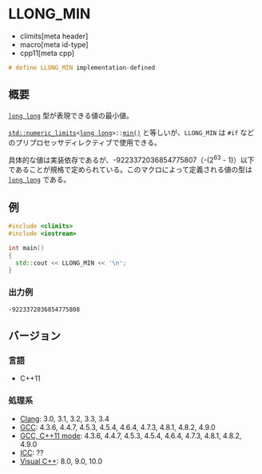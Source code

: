 # LLONG_MIN
* climits[meta header]
* macro[meta id-type]
* cpp11[meta cpp]

```cpp
# define LLONG_MIN implementation-defined
```

## 概要
[`long long`](/lang/cpp11/long_long_type.md) 型が表現できる値の最小値。

[`std::numeric_limits`](/reference/limits/numeric_limits.md)`<`[`long long`](/lang/cpp11/long_long_type.md)`>::`[`min()`](/reference/limits/numeric_limits/min.md) と等しいが、`LLONG_MIN` は `#if` などのプリプロセッサディレクティブで使用できる。

具体的な値は実装依存であるが、-9223372036854775807（-(2<sup>63</sup> - 1)）以下であることが規格で定められている。このマクロによって定義される値の型は [`long long`](/lang/cpp11/long_long_type.md) である。


## 例
```cpp example
#include <climits>
#include <iostream>

int main()
{
  std::cout << LLONG_MIN << '\n';
}
```


### 出力例
```
-9223372036854775808
```

## バージョン
### 言語
- C++11


### 処理系
- [Clang](/implementation.md#clang): 3.0, 3.1, 3.2, 3.3, 3.4
- [GCC](/implementation.md#gcc): 4.3.6, 4.4.7, 4.5.3, 4.5.4, 4.6.4, 4.7.3, 4.8.1, 4.8.2, 4.9.0
- [GCC, C++11 mode](/implementation.md#gcc): 4.3.6, 4.4.7, 4.5.3, 4.5.4, 4.6.4, 4.7.3, 4.8.1, 4.8.2, 4.9.0
- [ICC](/implementation.md#icc): ??
- [Visual C++](/implementation.md#visual_cpp): 8.0, 9.0, 10.0
